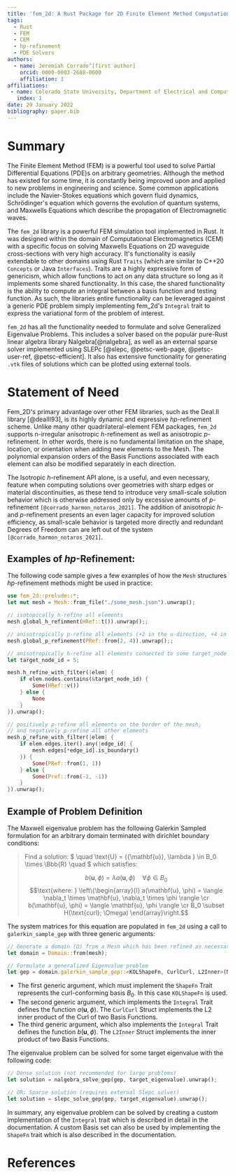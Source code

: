 ```yaml
---
title: 'fem_2d: A Rust Package for 2D Finite Element Method Computations with Extensive Support for *hp*-refinement'
tags:
  - Rust
  - FEM
  - CEM
  - hp-refinement
  - PDE Solvers
authors:
  - name: Jeremiah Corrado^[first author]
    orcid: 0000-0003-2688-0600
    affiliation: 1
affiliations:
 - name: Colorado State University, Department of Electrical and Computer Engineering
   index: 1
date: 29 January 2022
bibliography: paper.bib
---
```


# Summary

The Finite Element Method (FEM) is a powerful tool used to solve Partial Differential Equations (PDE)s on arbitrary geometries. Although the method has existed for some time, it is constantly being improved upon and applied to new problems in engineering and science. Some common applications include the Navier-Stokes equations which govern fluid dynamics, Schrödinger's equation which governs the evolution of quantum systems, and Maxwells Equations which describe the propagation of Electromagnetic waves.

The `fem_2d` library is a powerful FEM simulation tool implemented in Rust. It was designed within the domain of Computational Electromagnetics (CEM) with a specific focus on solving Maxwells Equations on 2D waveguide cross-sections with very high accuracy. It's functionality is easily extendable to other domains using Rust `Traits` (which are similar to C++20 `Concepts` or Java `Interfaces`). Traits are a highly expressive form of genericism, which allow functions to act on any data structure so long as it implements some shared functionality. In this case, the shared functionality is the ability to compute an integral between a basis function and testing function. As such, the libraries entire functionality can be leveraged against a generic PDE problem simply implementing fem_2d's `Integral` trait to express the variational form of the problem of interest.

`fem_2d` has all the functionality needed to formulate and solve Generalized Eigenvalue Problems. This includes a solver based on the popular pure-Rust linear algebra library Nalgebra[@nalgebra], as well as an external sparse solver implemented using SLEPc [@slepc, @petsc-web-page, @petsc-user-ref, @petsc-efficient]. It also has extensive functionality for generating `.vtk` files of solutions which can be plotted using external tools. 

# Statement of Need
Fem_2D's primary advantage over other FEM libraries, such as the Deal.II library [@dealII93], is its highly dynamic and expressive *hp*-refinement scheme. Unlike many other quadrilateral-element FEM packages, `fem_2d` supports n-irregular anisotropic *h*-refinement as well as anisotropic *p*-refinement. In other words, there is no fundamental limitation on the shape, location, or orientation when adding new elements to the Mesh. The polynomial expansion orders of the Basis Functions associated with each element can also be modified separately in each direction. 

The Isotropic *h*-refinement API alone, is a useful, and even necessary, feature when computing solutions over geometries with sharp edges or material discontinuities, as these tend to introduce very small-scale solution behavior which is otherwise addressed only by excessive amounts of *p*-refinement `[@corrado_harmon_notaros_2021]`. The addition of anisotropic *h*- and *p*-refinement presents an even lager capacity for improved solution efficiency, as small-scale behavior is targeted more directly and redundant Degrees of Freedom can are left out of the system `[@corrado_harmon_notaros_2021]`. 

## Examples of *hp*-Refinement:

The following code sample gives a few examples of how the `Mesh` structures *hp*-refinement methods might be used in practice:
```Rust
use fem_2d::prelude::*;
let mut mesh = Mesh::from_file("./some_mesh.json").unwrap();

// isotopically h-refine all elements
mesh.global_h_refinment(HRef::t()).unwrap();;

// anisotropically p-refine all elements (+2 in the u-direction, +4 in the v-direction)
mesh.global_p_refinement(PRef::from(2, 4)).unwrap();;

// anisotropically h-refine all elements connected to some target_node in the v-direction
let target_node_id = 5;

mesh.h_refine_with_filter(|elem| {
    if elem.nodes.contains(&target_node_id) {
        Some(HRef::v())
    } else {
        None
    }
}).unwrap();

// positively p-refine all elements on the border of the mesh,
// and negatively p-refine all other elements
mesh.p_refine_with_filter(|elem| {
    if elem.edges.iter().any(|edge_id| {
        mesh.edges[*edge_id].is_boundary()
    }) {
        Some(PRef::from(1, 1))
    } else {
        Some(Pref::from(-1, -1))
    }
}).unwrap();

```

## Example of Problem Definition

The Maxwell eigenvalue problem has the following Galerkin Sampled formulation for an arbitrary domain terminated with dirichlet boundary conditions:

>Find a solution: $  \quad \text{U} = \{{\mathbf{u}}, \lambda \} \in B_0 \times \Bbb{R}  \quad  $ which satisfies:
>
> $$ b(\mathbf{u}, \phi) = \lambda a(\mathbf{u}, \phi) \quad \forall \phi \in B_0 $$ 
>$$\text{where: } \left\{\begin{array}{l}
a(\mathbf{u}, \phi) = \langle \nabla_t \times \mathbf{u}, \nabla_t \times \phi \rangle \cr
b(\mathbf{u}, \phi) = \langle \mathbf{u}, \phi \rangle \cr
B_0 \subset H(\text{curl}; \Omega)
\end{array}\right.$$

The system matrices for this equation are populated in `fem_2d` using a call to `galerkin_sample_gep` with three generic arguments:
```Rust
// Generate a domain (Ω) from a Mesh which has been refined as necessary
let domain = Domain::from(mesh);

// Formulate a generalized Eigenvalue problem
let gep = domain.galerkin_sample_gep::<KOLShapeFn, CurlCurl, L2Inner>(None);
```
 * The first generic argument, which must implement the `ShapeFn` Trait represents the curl-conforming basis $B_0$. In this case `KOLShapeFn` is used.
 * The second generic argument, which implements the `Integral` Trait defines the function $a(\mathbf{u}, \phi)$. The `CurlCurl` Struct implements the L2 inner product of the Curl of two Basis Functions. 
 * The third generic argument, which also implements the `Integral` Trait defines the function $b(\mathbf{u}, \phi)$. The `L2Inner` Struct implements the inner product of two Basis Functions.
 
 The eigenvalue problem can be solved for some target eigenvalue with the following code:
 ```Rust
 // Dense solution (not recommended for large problems)
let solution = nalgebra_solve_gep(gep, target_eigenvalue).unwrap();

// OR: Sparse solution (requires external Slepc solver)
let solution = slepc_solve_gep(gep, target_eigenvalue).unwrap();
 ```

In summary, any eigenvalue problem can be solved by creating a custom implementation of the `Integral` trait which is described in detail in the documentation. A custom Basis set can also be used by implementing the `ShapeFn` trait which is also described in the documentation.

# References
